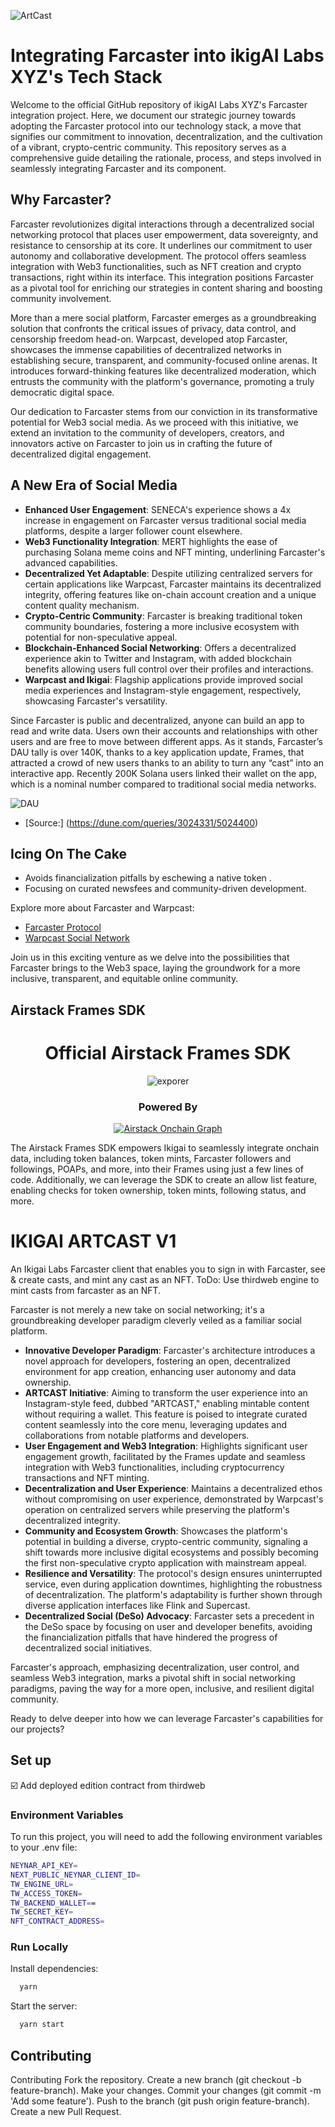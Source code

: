 ![ArtCast](public/landing-logo.webp "ArtCast")

# Integrating Farcaster into ikigAI Labs XYZ's Tech Stack

Welcome to the official GitHub repository of ikigAI Labs XYZ's Farcaster integration project. Here, we document our strategic journey towards adopting the Farcaster protocol into our technology stack, a move that signifies our commitment to innovation, decentralization, and the cultivation of a vibrant, crypto-centric community. This repository serves as a comprehensive guide detailing the rationale, process, and steps involved in seamlessly integrating Farcaster and its component.

## Why Farcaster?

Farcaster revolutionizes digital interactions through a decentralized social networking protocol that places user empowerment, data sovereignty, and resistance to censorship at its core. It underlines our commitment to user autonomy and collaborative development. The protocol offers seamless integration with Web3 functionalities, such as NFT creation and crypto transactions, right within its interface. This integration positions Farcaster as a pivotal tool for enriching our strategies in content sharing and boosting community involvement.

More than a mere social platform, Farcaster emerges as a groundbreaking solution that confronts the critical issues of privacy, data control, and censorship freedom head-on. Warpcast, developed atop Farcaster, showcases the immense capabilities of decentralized networks in establishing secure, transparent, and community-focused online arenas. It introduces forward-thinking features like decentralized moderation, which entrusts the community with the platform's governance, promoting a truly democratic digital space.

Our dedication to Farcaster stems from our conviction in its transformative potential for Web3 social media. As we proceed with this initiative, we extend an invitation to the community of developers, creators, and innovators active on Farcaster to join us in crafting the future of decentralized digital engagement.


## A New Era of Social Media

- **Enhanced User Engagement**: SENECA's experience shows a 4x increase in engagement on Farcaster versus traditional social media platforms, despite a larger follower count elsewhere.
- **Web3 Functionality Integration**: MERT highlights the ease of purchasing Solana meme coins and NFT minting, underlining Farcaster's advanced capabilities.
- **Decentralized Yet Adaptable**: Despite utilizing centralized servers for certain applications like Warpcast, Farcaster maintains its decentralized integrity, offering features like on-chain account creation and a unique content quality mechanism.
- **Crypto-Centric Community**: Farcaster is breaking traditional token community boundaries, fostering a more inclusive ecosystem with potential for non-speculative appeal.
- **Blockchain-Enhanced Social Networking**: Offers a decentralized experience akin to Twitter and Instagram, with added blockchain benefits allowing users full control over their profiles and interactions.
- **Warpcast and Ikigai**: Flagship applications provide improved social media experiences and Instagram-style engagement, respectively, showcasing Farcaster's versatility.

Since Farcaster is public and decentralized, anyone can build an app to read and write data. Users own their accounts and relationships with other users and are free to move between different apps. As it stands, Farcaster’s DAU tally is over 140K, thanks to a key application update, Frames, that attracted a crowd of new users thanks to an ability to turn any “cast” into an interactive app. Recently 200K Solana users linked their wallet on the app, which is a nominal number compared to traditional social media networks.

![DAU](public/farcaster_DAU_dune.png "DAU")

- [Source:] (https://dune.com/queries/3024331/5024400)

## Icing On The Cake

- Avoids financialization pitfalls by eschewing a native token .
- Focusing on curated newsfees and community-driven development.

Explore more about Farcaster and Warpcast:
- [Farcaster Protocol](https://www.farcaster.xyz/)
- [Warpcast Social Network](https://warpcast.com/)

Join us in this exciting venture as we delve into the possibilities that Farcaster brings to the Web3 space, laying the groundwork for a more inclusive, transparent, and equitable online community.

## Airstack Frames SDK

<div align="center">
  <h1 align="center">Official Airstack Frames SDK</h1>
  <img src="./public/assets/airstack/explorer.png" alt="exporer" />
  <h3>Powered By</h3>
  <a align="center" href="https://airstack.xyz" target="_blank"><img src="./public/assets/airstack/onchain-graph.png" alt="Airstack Onchain Graph" /></a>
</div>

The Airstack Frames SDK empowers Ikigai to seamlessly integrate onchain data, including token balances, token mints, Farcaster followers and followings, POAPs, and more, into their Frames using just a few lines of code. Additionally, we can leverage the SDK to create an allow list feature, enabling checks for token ownership, token mints, following status, and more.

# IKIGAI ARTCAST V1

An Ikigai Labs Farcaster client that enables you to sign in with Farcaster, see & create casts, and mint any cast as an NFT. ToDo: Use thirdweb engine to mint casts from farcaster as an NFT.

Farcaster is not merely a new take on social networking; it's a groundbreaking developer paradigm cleverly veiled as a familiar social platform.

- **Innovative Developer Paradigm**: Farcaster's architecture introduces a novel approach for developers, fostering an open, decentralized environment for app creation, enhancing user autonomy and data ownership.
- **ARTCAST Initiative**: Aiming to transform the user experience into an Instagram-style feed, dubbed "ARTCAST," enabling mintable content without requiring a wallet. This feature is poised to integrate curated content seamlessly into the core menu, leveraging updates and collaborations from notable platforms and developers.
- **User Engagement and Web3 Integration**: Highlights significant user engagement growth, facilitated by the Frames update and seamless integration with Web3 functionalities, including cryptocurrency transactions and NFT minting.
- **Decentralization and User Experience**: Maintains a decentralized ethos without compromising on user experience, demonstrated by Warpcast's operation on centralized servers while preserving the platform's decentralized integrity.
- **Community and Ecosystem Growth**: Showcases the platform's potential in building a diverse, crypto-centric community, signaling a shift towards more inclusive digital ecosystems and possibly becoming the first non-speculative crypto application with mainstream appeal.
- **Resilience and Versatility**: The protocol's design ensures uninterrupted service, even during application downtimes, highlighting the robustness of decentralization. The platform's adaptability is further shown through diverse application interfaces like Flink and Supercast.
- **Decentralized Social (DeSo) Advocacy**: Farcaster sets a precedent in the DeSo space by focusing on user and developer benefits, avoiding the financialization pitfalls that have hindered the progress of decentralized social initiatives.

Farcaster's approach, emphasizing decentralization, user control, and seamless Web3 integration, marks a pivotal shift in social networking paradigms, paving the way for a more open, inclusive, and resilient digital community.

Ready to delve deeper into how we can leverage Farcaster's capabilities for our projects?

## Set up

 ☑️ Add deployed edition contract from thirdweb

### Environment Variables

To run this project, you will need to add the following environment variables to your .env file:

```bash
NEYNAR_API_KEY=
NEXT_PUBLIC_NEYNAR_CLIENT_ID=
TW_ENGINE_URL=
TW_ACCESS_TOKEN=
TW_BACKEND_WALLET==
TW_SECRET_KEY=
NFT_CONTRACT_ADDRESS=
```

### Run Locally

Install dependencies:

```bash
  yarn
```

Start the server:

```bash
  yarn start
```


## Contributing

Contributing
Fork the repository.
Create a new branch (git checkout -b feature-branch).
Make your changes.
Commit your changes (git commit -m 'Add some feature').
Push to the branch (git push origin feature-branch).
Create a new Pull Request.

